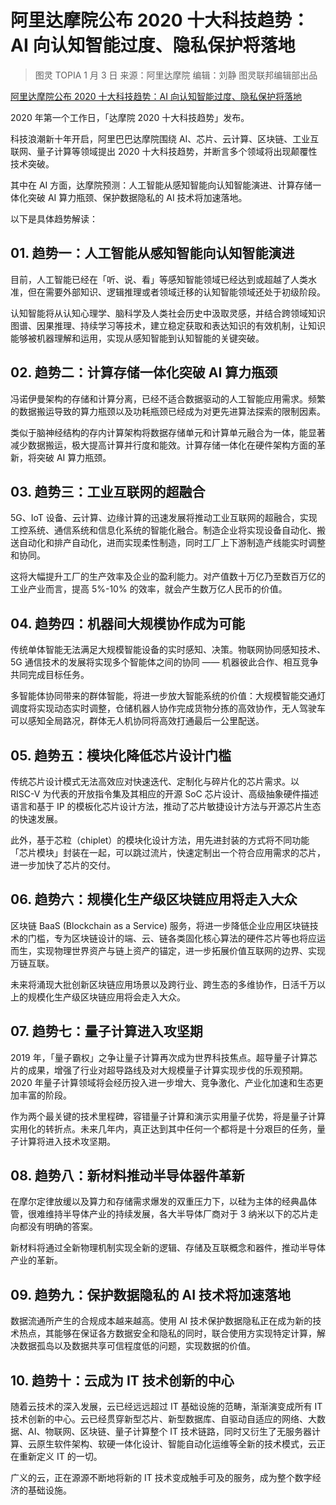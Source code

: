 # 阿里达摩院公布 2020 十大科技趋势：AI 向认知智能过度、隐私保护将落地
> 图灵 TOPIA 1 月 3 日
来源：阿里达摩院
编辑：刘静
图灵联邦编辑部出品

[阿里达摩院公布 2020 十大科技趋势：AI 向认知智能过度、隐私保护将落地](https://mp.weixin.qq.com/s/IUNmxCAsSQ-9ZoJFsQ0Lew)

2020 年第一个工作日，「达摩院 2020 十大科技趋势」发布。

科技浪潮新十年开启，阿里巴巴达摩院围绕 AI、芯片、云计算、区块链、工业互联网、量子计算等领域提出 2020 十大科技趋势，并断言多个领域将出现颠覆性技术突破。

其中在 AI 方面，达摩院预测：人工智能从感知智能向认知智能演进、计算存储一体化突破 AI 算力瓶颈、保护数据隐私的 AI 技术将加速落地。

以下是具体趋势解读：

## 01. 趋势一：人工智能从感知智能向认知智能演进

目前，人工智能已经在「听、说、看」等感知智能领域已经达到或超越了人类水准，但在需要外部知识、逻辑推理或者领域迁移的认知智能领域还处于初级阶段。

认知智能将从认知心理学、脑科学及人类社会历史中汲取灵感，并结合跨领域知识图谱、因果推理、持续学习等技术，建立稳定获取和表达知识的有效机制，让知识能够被机器理解和运用，实现从感知智能到认知智能的关键突破。

## 02. 趋势二：计算存储一体化突破 AI 算力瓶颈

冯诺伊曼架构的存储和计算分离，已经不适合数据驱动的人工智能应用需求。频繁的数据搬运导致的算力瓶颈以及功耗瓶颈已经成为对更先进算法探索的限制因素。

类似于脑神经结构的存内计算架构将数据存储单元和计算单元融合为一体，能显著减少数据搬运，极大提高计算并行度和能效。计算存储一体化在硬件架构方面的革新，将突破 AI 算力瓶颈。

## 03. 趋势三：工业互联网的超融合

5G、IoT 设备、云计算、边缘计算的迅速发展将推动工业互联网的超融合，实现工控系统、通信系统和信息化系统的智能化融合。制造企业将实现设备自动化、搬送自动化和排产自动化，进而实现柔性制造，同时工厂上下游制造产线能实时调整和协同。

这将大幅提升工厂的生产效率及企业的盈利能力。对产值数十万亿乃至数百万亿的工业产业而言，提高 5%-10% 的效率，就会产生数万亿人民币的价值。

## 04. 趋势四：机器间大规模协作成为可能

传统单体智能无法满足大规模智能设备的实时感知、决策。物联网协同感知技术、5G 通信技术的发展将实现多个智能体之间的协同 —— 机器彼此合作、相互竞争共同完成目标任务。

多智能体协同带来的群体智能，将进一步放大智能系统的价值：大规模智能交通灯调度将实现动态实时调整，仓储机器人协作完成货物分拣的高效协作，无人驾驶车可以感知全局路况，群体无人机协同将高效打通最后一公里配送。

## 05. 趋势五：模块化降低芯片设计门槛

传统芯片设计模式无法高效应对快速迭代、定制化与碎片化的芯片需求。以 RISC-V 为代表的开放指令集及其相应的开源 SoC 芯片设计、高级抽象硬件描述语言和基于 IP 的模板化芯片设计方法，推动了芯片敏捷设计方法与开源芯片生态的快速发展。

此外，基于芯粒（chiplet）的模块化设计方法，用先进封装的方式将不同功能「芯片模块」封装在一起，可以跳过流片，快速定制出一个符合应用需求的芯片，进一步加快了芯片的交付。

## 06. 趋势六：规模化生产级区块链应用将走入大众

区块链 BaaS (Blockchain as a Service) 服务，将进一步降低企业应用区块链技术的门槛，专为区块链设计的端、云、链各类固化核心算法的硬件芯片等也将应运而生，实现物理世界资产与链上资产的锚定，进一步拓展价值互联网的边界、实现万链互联。

未来将涌现大批创新区块链应用场景以及跨行业、跨生态的多维协作，日活千万以上的规模化生产级区块链应用将会走入大众。

## 07. 趋势七：量子计算进入攻坚期

2019 年，「量子霸权」之争让量子计算再次成为世界科技焦点。超导量子计算芯片的成果，增强了行业对超导路线及对大规模量子计算实现步伐的乐观预期。2020 年量子计算领域将会经历投入进一步增大、竞争激化、产业化加速和生态更加丰富的阶段。

作为两个最关键的技术里程碑，容错量子计算和演示实用量子优势，将是量子计算实用化的转折点。未来几年内，真正达到其中任何一个都将是十分艰巨的任务，量子计算将进入技术攻坚期。

## 08. 趋势八：新材料推动半导体器件革新

在摩尔定律放缓以及算力和存储需求爆发的双重压力下，以硅为主体的经典晶体管，很难维持半导体产业的持续发展，各大半导体厂商对于 3 纳米以下的芯片走向都没有明确的答案。

新材料将通过全新物理机制实现全新的逻辑、存储及互联概念和器件，推动半导体产业的革新。

## 09. 趋势九：保护数据隐私的 AI 技术将加速落地

数据流通所产生的合规成本越来越高。使用 AI 技术保护数据隐私正在成为新的技术热点，其能够在保证各方数据安全和隐私的同时，联合使用方实现特定计算，解决数据孤岛以及数据共享可信程度低的问题，实现数据的价值。

## 10. 趋势十：云成为 IT 技术创新的中心

随着云技术的深入发展，云已经远远超过 IT 基础设施的范畴，渐渐演变成所有 IT 技术创新的中心。云已经贯穿新型芯片、新型数据库、自驱动自适应的网络、大数据、AI、物联网、区块链、量子计算整个 IT 技术链路，同时又衍生了无服务器计算、云原生软件架构、软硬一体化设计、智能自动化运维等全新的技术模式，云正在重新定义 IT 的一切。

广义的云，正在源源不断地将新的 IT 技术变成触手可及的服务，成为整个数字经济的基础设施。